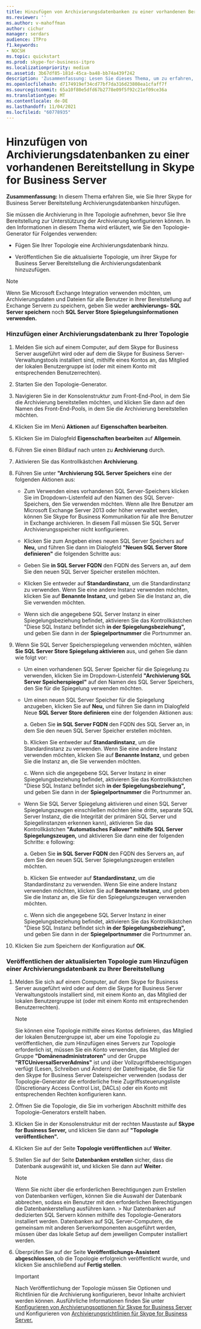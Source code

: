 ```yaml
---
title: Hinzufügen von Archivierungsdatenbanken zu einer vorhandenen Bereitstellung in Skype for Business Server
ms.reviewer: ''
ms.author: v-mahoffman
author: cichur
manager: serdars
audience: ITPro
f1.keywords:
- NOCSH
ms.topic: quickstart
ms.prod: skype-for-business-itpro
ms.localizationpriority: medium
ms.assetid: 3b67df85-181d-45ca-ba48-bb74a439f242
description: 'Zusammenfassung: Lesen Sie dieses Thema, um zu erfahren, wie Sie Ihrer Skype for Business Server Bereitstellung Archivierungsdatenbanken hinzufügen.'
ms.openlocfilehash: d7174919ef34cd77bf7da316d23808ea1cfaff7f
ms.sourcegitcommit: 65a10f80e5dfd67b2778e09f5f92c21ef09ce36a
ms.translationtype: MT
ms.contentlocale: de-DE
ms.lasthandoff: 11/04/2021
ms.locfileid: "60778935"
---
```

# <a name="add-archiving-databases-to-an-existing-deployment-in-skype-for-business-server"></a>Hinzufügen von Archivierungsdatenbanken zu einer vorhandenen Bereitstellung in Skype for Business Server
 
**Zusammenfassung:** In diesem Thema erfahren Sie, wie Sie Ihrer Skype for Business Server Bereitstellung Archivierungsdatenbanken hinzufügen.
  
Sie müssen die Archivierung in Ihre Topologie aufnehmen, bevor Sie Ihre Bereitstellung zur Unterstützung der Archivierung konfigurieren können. In den Informationen in diesem Thema wird erläutert, wie Sie den Topologie-Generator für Folgendes verwenden:
  
- Fügen Sie Ihrer Topologie eine Archivierungsdatenbank hinzu.
    
- Veröffentlichen Sie die aktualisierte Topologie, um ihrer Skype for Business Server Bereitstellung die Archivierungsdatenbank hinzuzufügen.
    
> [!NOTE]
> Wenn Sie Microsoft Exchange Integration verwenden möchten, um Archivierungsdaten und Dateien für alle Benutzer in Ihrer Bereitstellung auf Exchange Servern zu speichern, geben Sie weder **archivierungs- SQL Server speichern** noch **SQL Server Store Spiegelungsinformationen verwenden.**
  
### <a name="add-an-archiving-database-to-your-topology"></a>Hinzufügen einer Archivierungsdatenbank zu Ihrer Topologie

1. Melden Sie sich auf einem Computer, auf dem Skype for Business Server ausgeführt wird oder auf dem die Skype for Business Server-Verwaltungstools installiert sind, mithilfe eines Kontos an, das Mitglied der lokalen Benutzergruppe ist (oder mit einem Konto mit entsprechenden Benutzerrechten).
    
2. Starten Sie den Topologie-Generator.
    
3. Navigieren Sie in der Konsolenstruktur zum Front-End-Pool, in dem Sie die Archivierung bereitstellen möchten, und klicken Sie dann auf den Namen des Front-End-Pools, in dem Sie die Archivierung bereitstellen möchten.
    
4. Klicken Sie im Menü **Aktionen** auf **Eigenschaften bearbeiten**. 
    
5. Klicken Sie im Dialogfeld **Eigenschaften bearbeiten** auf **Allgemein**.
    
6. Führen Sie einen Bildlauf nach unten zu **Archivierung** durch.
    
7. Aktivieren Sie das Kontrollkästchen **Archivierung**.
    
8. Führen Sie unter **"Archivierung SQL Server Speichers** eine der folgenden Aktionen aus:
    
   - Zum Verwenden eines vorhandenen SQL Server-Speichers klicken Sie im Dropdown-Listenfeld auf den Namen des SQL Server-Speichers, den Sie verwenden möchten. Wenn alle Ihre Benutzer am Microsoft Exchange Server 2013 oder höher verwaltet werden, können Sie Skype for Business Kommunikation für alle Ihre Benutzer in Exchange archivieren. In diesem Fall müssen Sie SQL Server Archivierungsspeicher nicht konfigurieren.
    
   - Klicken Sie zum Angeben eines neuen SQL Server Speichers auf **Neu,** und führen Sie dann im Dialogfeld **"Neuen SQL Server Store definieren"** die folgenden Schritte aus:
    
   - Geben Sie **in SQL Server FQDN** den FQDN des Servers an, auf dem Sie den neuen SQL Server Speicher erstellen möchten.
    
   - Klicken Sie entweder auf **Standardinstanz**, um die Standardinstanz zu verwenden. Wenn Sie eine andere Instanz verwenden möchten, klicken Sie auf **Benannte Instanz**, und geben Sie die Instanz an, die Sie verwenden möchten.
    
   - Wenn sich die angegebene SQL Server Instanz in einer Spiegelungsbeziehung befindet, aktivieren Sie das Kontrollkästchen "Diese SQL Instanz befindet sich **in der Spiegelungsbeziehung",** und geben Sie dann in der **Spiegelportnummer** die Portnummer an.
    
9. Wenn Sie SQL Server Speicherspiegelung verwenden möchten, wählen **Sie SQL Server Store Spiegelung aktivieren** aus, und gehen Sie dann wie folgt vor:
    
   - Um einen vorhandenen SQL Server Speicher für die Spiegelung zu verwenden, klicken Sie im Dropdown-Listenfeld **"Archivierung SQL Server Speicherspiegel"** auf den Namen des SQL Server Speichers, den Sie für die Spiegelung verwenden möchten.
    
   - Um einen neuen SQL Server Speicher für die Spiegelung anzugeben, klicken Sie auf **Neu,** und führen Sie dann im Dialogfeld Neue **SQL Server Store definieren** eine der folgenden Aktionen aus:
    
     a. Geben Sie **in SQL Server FQDN** den FQDN des SQL Server an, in dem Sie den neuen SQL Server Speicher erstellen möchten.
    
     b. Klicken Sie entweder auf **Standardinstanz**, um die Standardinstanz zu verwenden. Wenn Sie eine andere Instanz verwenden möchten, klicken Sie auf **Benannte Instanz**, und geben Sie die Instanz an, die Sie verwenden möchten.
    
     c. Wenn sich die angegebene SQL Server Instanz in einer Spiegelungsbeziehung befindet, aktivieren Sie das Kontrollkästchen "Diese SQL Instanz befindet sich **in der Spiegelungsbeziehung",** und geben Sie dann in der **Spiegelportnummer** die Portnummer an.
    
   - Wenn Sie SQL Server Spiegelung aktivieren und einen SQL Server Spiegelungszeugen einschließen möchten (eine dritte, separate SQL Server Instanz, die die Integrität der primären SQL Server und Spiegelinstanzen erkennen kann), aktivieren Sie das Kontrollkästchen **"Automatisches Failover" mithilfe SQL Server Spiegelungszeugen,** und aktivieren Sie dann eine der folgenden Schritte: e following:
    
     a. Geben Sie **in SQL Server FQDN** den FQDN des Servers an, auf dem Sie den neuen SQL Server Spiegelungszeugen erstellen möchten.
    
     b. Klicken Sie entweder auf **Standardinstanz**, um die Standardinstanz zu verwenden. Wenn Sie eine andere Instanz verwenden möchten, klicken Sie auf **Benannte Instanz**, und geben Sie die Instanz an, die Sie für den Spiegelungszeugen verwenden möchten.
    
     c. Wenn sich die angegebene SQL Server Instanz in einer Spiegelungsbeziehung befindet, aktivieren Sie das Kontrollkästchen "Diese SQL Instanz befindet sich **in der Spiegelungsbeziehung",** und geben Sie dann in der **Spiegelportnummer** die Portnummer an.
    
10. Klicken Sie zum Speichern der Konfiguration auf **OK**.
    
### <a name="publish-the-updated-topology-to-add-an-archiving-database-to-your-deployment"></a>Veröffentlichen der aktualisierten Topologie zum Hinzufügen einer Archivierungsdatenbank zu Ihrer Bereitstellung

1. Melden Sie sich auf einem Computer, auf dem Skype for Business Server ausgeführt wird oder auf dem die Skype for Business Server Verwaltungstools installiert sind, mit einem Konto an, das Mitglied der lokalen Benutzergruppe ist (oder mit einem Konto mit entsprechenden Benutzerrechten).
    
    > [!NOTE]
    > Sie können eine Topologie mithilfe eines Kontos definieren, das Mitglied der lokalen Benutzergruppe ist, aber um eine Topologie zu veröffentlichen, die zum Hinzufügen eines Servers zur Topologie erforderlich ist, müssen Sie ein Konto verwenden, das Mitglied der Gruppe **"Domänenadministratoren"** und der Gruppe **"RTCUniversalServerAdmins"** ist und über Vollzugriffsberechtigungen verfügt (Lesen,  Schreiben und Ändern) der Dateifreigabe, die Sie für den Skype for Business Server Dateispeicher verwenden (sodass der Topologie-Generator die erforderliche freie Zugriffssteuerungsliste (Discretionary Access Control List, DACLs) oder ein Konto mit entsprechenden Rechten konfigurieren kann.
  
2. Öffnen Sie die Topologie, die Sie im vorherigen Abschnitt mithilfe des Topologie-Generators erstellt haben.
    
3. Klicken Sie in der Konsolenstruktur mit der rechten Maustaste auf **Skype for Business Server,** und klicken Sie dann auf **"Topologie veröffentlichen".**
    
4. Klicken Sie auf der Seite **Topologie veröffentlichen** auf **Weiter**.
    
5. Stellen Sie auf der Seite **Datenbanken erstellen** sicher, dass die Datenbank ausgewählt ist, und klicken Sie dann auf **Weiter**. 
    
    > [!NOTE]
    > Wenn Sie nicht über die erforderlichen Berechtigungen zum Erstellen von Datenbanken verfügen, können Sie die Auswahl der Datenbank abbrechen, sodass ein Benutzer mit den erforderlichen Berechtigungen die Datenbankerstellung ausführen kann. > Nur Datenbanken auf dedizierten SQL Servern können mithilfe des Topologie-Generators installiert werden. Datenbanken auf SQL Server-Computern, die gemeinsam mit anderen Serverkomponenten ausgeführt werden, müssen über das lokale Setup auf dem jeweiligen Computer installiert werden. 
  
6. Überprüfen Sie auf der Seite **Veröffentlichungs-Assistent abgeschlossen**, ob die Topologie erfolgreich veröffentlicht wurde, und klicken Sie anschließend auf **Fertig stellen**.
    
    > [!IMPORTANT]
    > Nach Veröffentlichung der Topologie müssen Sie Optionen und Richtlinien für die Archivierung konfigurieren, bevor Inhalte archiviert werden können. Ausführliche Informationen finden Sie unter [Konfigurieren von Archivierungsoptionen für Skype for Business Server](configure-archiving-options.md) und Konfigurieren von [Archivierungsrichtlinien für Skype for Business Server.](configure-archiving-policies.md) 
  

